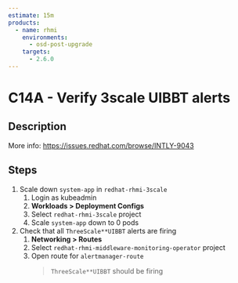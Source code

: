 ```yaml
---
estimate: 15m
products:
  - name: rhmi
    environments:
      - osd-post-upgrade
    targets:
      - 2.6.0
---
```


# C14A - Verify 3scale UIBBT alerts

## Description

More info: <https://issues.redhat.com/browse/INTLY-9043>

## Steps

1. Scale down `system-app` in `redhat-rhmi-3scale`
   1. Login as kubeadmin
   2. **Workloads > Deployment Configs**
   3. Select `redhat-rhmi-3scale` project
   4. Scale `system-app` down to 0 pods
2. Check that all `ThreeScale**UIBBT` alerts are firing
   1. **Networking > Routes**
   2. Select `redhat-rhmi-middleware-monitoring-operator` project
   3. Open route for `alertmanager-route`
      > `ThreeScale**UIBBT` should be firing
